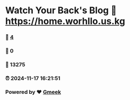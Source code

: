 # Watch Your Back's Blog :link: https://home.worhllo.us.kg 
### :page_facing_up: [4](https://home.worhllo.us.kg/tag.html) 
### :speech_balloon: 0 
### :hibiscus: 13275 
### :alarm_clock: 2024-11-17 16:21:51 
### Powered by :heart: [Gmeek](https://github.com/Meekdai/Gmeek)
